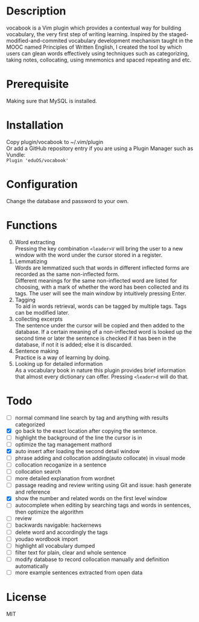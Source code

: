 # Description     
vocabook is a Vim plugin which provides a contextual way for building vocabulary, the very first step of writing learning. Inspired by the staged-modified-and-commited vocabulary development mechanism taught in the MOOC named Principles of Written English, I created the tool by which users can glean words effectively using techniques such as categorizing, taking notes, collocating, using mnemonics and spaced repeating and etc.     

# Prerequisite   
Making sure that MySQL is installed.   

# Installation   
Copy plugin/vocabook to ~/.vim/plugin   
Or add a GitHub repository entry if you are using a Plugin Manager such as Vundle:  
```Plugin 'eduOS/vocabook'```

# Configuration   
Change the database and password to your own.   
    
# Functions    
0. Word extracting       
    Pressing the key combination ```<leader>V``` will bring the user to a new window with the word under the cursor stored in a register.    
1. Lemmatizing       
    Words are lemmatized such that words in different inflected forms are recorded as the same non-inflected form.      
    Different meanings for the same non-inflected word are listed for choosing, with a mark of whether the word has been collected and its tags. The user will see the main window by intuitively pressing Enter.    
2. Tagging      
    To aid in words retrieval, words can be tagged by multiple tags. Tags can be modified later.    
3. collecting excerpts       
    The sentence under the cursor will be copied and then added to the database. If a certain meaning of a non-inflected word is looked up the second time or later the sentence is checked if it has been in the database, if not it is added; else it is discarded.     
4. Sentence making     
    Practice is a way of learning by doing.     
5. Looking up for detailed information    
    As a vocabulary book in nature this plugin provides brief information that almost every dictionary can offer. Pressing ```<leader>d``` will do that.    
    
# Todo    
- [ ] normal command line search by tag and anything with results categorized    
- [x] go back to the exact location after copying the sentence.    
- [ ] highlight the background of the line the cursor is in    
- [ ] optimize the tag management mathord    
- [x] auto insert after loading the second detail window    
- [ ] phrase adding and collocation adding(auto collocate) in visual mode    
- [ ] collocation recoganize in a sentence    
- [ ] collocation search    
- [ ] more detailed explanation from wordnet    
- [ ] passage reading and review writing using Git and issue: hash generate and reference    
- [x] show the number and related words on the first level window    
- [ ] autocomplete when editing by searching tags and words in sentences, then optimize the algorithm    
- [ ] review    
- [ ] backwards navigable: hackernews    
- [ ] delete word and accordingly the tags    
- [ ] youdao wordbook import    
- [ ] highlight all vocabulary dumped    
- [ ] filter text for plain, clear and whole sentence    
- [ ] modify database to record collocation manually and definition automatically    
- [ ] more example sentences extracted from open data    
    
# License     
MIT    
